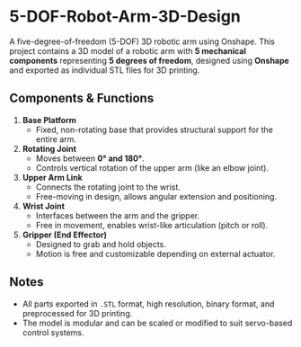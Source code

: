 # 5-DOF-Robot-Arm-3D-Design
 A five-degree-of-freedom (5-DOF) 3D robotic arm using Onshape.
This project contains a 3D model of a robotic arm with **5 mechanical components** representing **5 degrees of freedom**, designed using **Onshape** and exported as individual STL files for 3D printing.

## Components & Functions

1. **Base Platform**
   - Fixed, non-rotating base that provides structural support for the entire arm.
2. **Rotating Joint**
   - Moves between **0° and 180°**.
   - Controls vertical rotation of the upper arm (like an elbow joint).
3. **Upper Arm Link**
   - Connects the rotating joint to the wrist.
   - Free-moving in design, allows angular extension and positioning.
4. **Wrist Joint**
   - Interfaces between the arm and the gripper.
   - Free in movement, enables wrist-like articulation (pitch or roll).
5. **Gripper (End Effector)**
   - Designed to grab and hold objects.
   - Motion is free and customizable depending on external actuator.

## Notes
- All parts exported in `.STL` format, high resolution, binary format, and preprocessed for 3D printing.
- The model is modular and can be scaled or modified to suit servo-based control systems.
